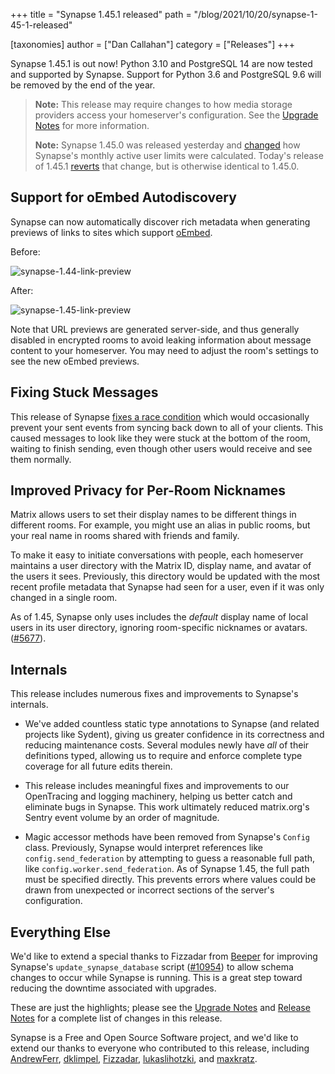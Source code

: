 +++
title = "Synapse 1.45.1 released"
path = "/blog/2021/10/20/synapse-1-45-1-released"

[taxonomies]
author = ["Dan Callahan"]
category = ["Releases"]
+++

Synapse 1.45.1 is out now! Python 3.10 and PostgreSQL 14 are now tested and supported by Synapse. Support for Python 3.6 and PostgreSQL 9.6 will be removed by the end of the year.

> **Note:** This release may require changes to how media storage providers access your homeserver's configuration. See the [Upgrade Notes](https://matrix-org.github.io/synapse/v1.45/upgrade.html#upgrading-to-v1450) for more information.
>
> **Note:** Synapse 1.45.0 was released yesterday and [changed](https://github.com/matrix-org/synapse/pull/10947) how Synapse's monthly active user limits were calculated. Today's release of 1.45.1 [reverts](https://github.com/matrix-org/synapse/pull/11127) that change, but is otherwise identical to 1.45.0.

## Support for oEmbed Autodiscovery

Synapse can now automatically discover rich metadata when generating previews of links to sites which support [oEmbed](https://oembed.com).

Before:

![synapse-1.44-link-preview](/blog/img/2021-10-20-synapse-1.44-link-preview.png)

After:

![synapse-1.45-link-preview](/blog/img/2021-10-20-synapse-1.45-link-preview.png)

Note that URL previews are generated server-side, and thus generally disabled in encrypted rooms to avoid leaking information about message content to your homeserver. You may need to adjust the room's settings to see the new oEmbed previews.

## Fixing Stuck Messages

This release of Synapse [fixes a race condition](https://github.com/matrix-org/synapse/issues/9424) which would occasionally prevent your sent events from syncing back down to all of your clients. This caused messages to look like they were stuck at the bottom of the room, waiting to finish sending, even though other users would receive and see them normally.

## Improved Privacy for Per-Room Nicknames

Matrix allows users to set their display names to be different things in different rooms. For example, you might use an alias in public rooms, but your real name in rooms shared with friends and family.

To make it easy to initiate conversations with people, each homeserver maintains a user directory with the Matrix ID, display name, and avatar of the users it sees. Previously, this directory would be updated with the most recent profile metadata that Synapse had seen for a user, even if it was only changed in a single room.

As of 1.45, Synapse only uses includes the *default* display name of local users in its user directory, ignoring room-specific nicknames or avatars. ([#5677](https://github.com/matrix-org/synapse/issues/5677)).

## Internals

This release includes numerous fixes and improvements to Synapse's internals.

- We've added countless static type annotations to Synapse (and related projects like Sydent), giving us greater confidence in its correctness and reducing maintenance costs. Several modules newly have *all* of their definitions typed, allowing us to require and enforce complete type coverage for all future edits therein.
- This release includes meaningful fixes and improvements to our OpenTracing and logging machinery, helping us better catch and eliminate bugs in Synapse. This work ultimately reduced matrix.org's Sentry event volume by an order of magnitude.

- Magic accessor methods have been removed from Synapse's `Config` class. Previously, Synapse would interpret references like `config.send_federation` by attempting to guess a reasonable full path, like `config.worker.send_federation`. As of Synapse 1.45, the full path must be specified directly. This prevents errors where values could be drawn from unexpected or incorrect sections of the server's configuration.

## Everything Else

We'd like to extend a special thanks to Fizzadar from [Beeper](https://www.beeper.com/) for improving Synapse's `update_synapse_database` script ([#10954](https://github.com/matrix-org/synapse/pull/10954)) to allow schema changes to occur while Synapse is running. This is a great step toward reducing the downtime associated with upgrades.

These are just the highlights; please see the [Upgrade Notes](https://matrix-org.github.io/synapse/v1.45/upgrade.html#upgrading-to-v1450) and [Release Notes](https://github.com/matrix-org/synapse/blob/v1.45.0/CHANGES.md) for a complete list of changes in this release.

Synapse is a Free and Open Source Software project, and we'd like to extend our thanks to everyone who contributed to this release, including [AndrewFerr](https://github.com/AndrewFerr), [dklimpel](https://github.com/dklimpel), [Fizzadar](https://github.com/Fizzadar), [lukaslihotzki](https://github.com/lukaslihotzki), and [maxkratz](https://github.com/maxkratz).
